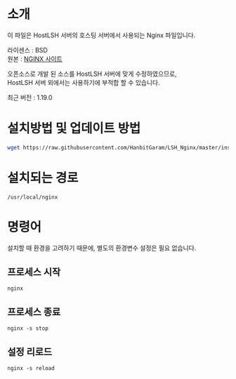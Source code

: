 # 소개
이 파일은 HostLSH 서버의 호스팅 서버에서 사용되는 Nginx 파일입니다.

라이센스 : BSD<br>
원본 : [NGINX 사이트](https://nginx.org)

오픈소스로 개발 된 소스를 HostLSH 서버에 맞게 수정하였으므로,<br>
HostLSH 서버 외에서는 사용하기에 부적합 할 수 있습니다.

최근 버전 : 1.19.0

# 설치방법 및 업데이트 방법
```sh
wget https://raw.githubusercontent.com/HanbitGaram/LSH_Nginx/master/install.sh -O install.sh && sh install.sh
```

# 설치되는 경로
```
/usr/local/nginx
```

# 명령어
설치할 때 환경을 고려하기 때문에, 별도의 환경변수 설정은 필요 없습니다.

## 프로세스 시작
```
nginx
```

## 프로세스 종료
```
nginx -s stop
```

## 설정 리로드
```
nginx -s reload
```